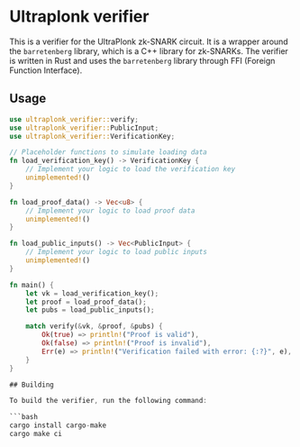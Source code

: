 # Ultraplonk verifier

This is a verifier for the UltraPlonk zk-SNARK circuit. It is a wrapper around the `barretenberg` library, 
which is a C++ library for zk-SNARKs. The verifier is written in Rust and uses the `barretenberg` library 
through FFI (Foreign Function Interface).

## Usage

```rust
use ultraplonk_verifier::verify;
use ultraplonk_verifier::PublicInput;
use ultraplonk_verifier::VerificationKey;

// Placeholder functions to simulate loading data
fn load_verification_key() -> VerificationKey {
    // Implement your logic to load the verification key
    unimplemented!()
}

fn load_proof_data() -> Vec<u8> {
    // Implement your logic to load proof data
    unimplemented!()
}

fn load_public_inputs() -> Vec<PublicInput> {
    // Implement your logic to load public inputs
    unimplemented!()
}

fn main() {
    let vk = load_verification_key();
    let proof = load_proof_data();
    let pubs = load_public_inputs();

    match verify(&vk, &proof, &pubs) {
        Ok(true) => println!("Proof is valid"),
        Ok(false) => println!("Proof is invalid"),
        Err(e) => println!("Verification failed with error: {:?}", e),
    }
}

## Building

To build the verifier, run the following command:

```bash
cargo install cargo-make
cargo make ci
```
